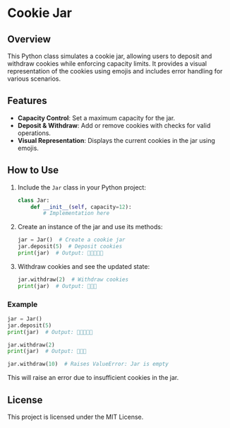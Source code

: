# Cookie Jar

## Overview

This Python class simulates a cookie jar, allowing users to deposit and withdraw cookies while enforcing capacity limits. It provides a visual representation of the cookies using emojis and includes error handling for various scenarios.

## Features

- **Capacity Control**: Set a maximum capacity for the jar.
- **Deposit & Withdraw**: Add or remove cookies with checks for valid operations.
- **Visual Representation**: Displays the current cookies in the jar using emojis.

## How to Use

1. Include the `Jar` class in your Python project:

   ```python
   class Jar:
       def __init__(self, capacity=12):
           # Implementation here
   ```

2. Create an instance of the jar and use its methods:

   ```python
   jar = Jar()  # Create a cookie jar
   jar.deposit(5)  # Deposit cookies
   print(jar)  # Output: 🍪🍪🍪🍪🍪
   ```

3. Withdraw cookies and see the updated state:

   ```python
   jar.withdraw(2)  # Withdraw cookies
   print(jar)  # Output: 🍪🍪🍪
   ```

### Example

```python
jar = Jar()
jar.deposit(5)
print(jar)  # Output: 🍪🍪🍪🍪🍪

jar.withdraw(2)
print(jar)  # Output: 🍪🍪🍪
```

```python
jar.withdraw(10)  # Raises ValueError: Jar is empty
```

This will raise an error due to insufficient cookies in the jar.

## License

This project is licensed under the MIT License.